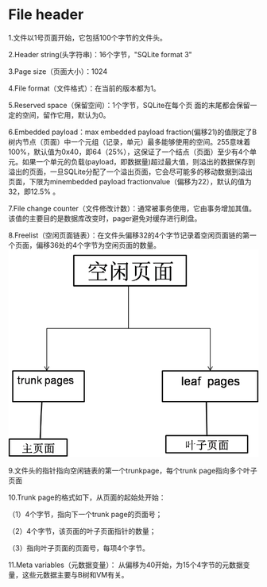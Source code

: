 # File header

1.文件以1号页面开始，它包括100个字节的文件头。

2.Header string(头字符串)：16个字节，"SQLite format 3"

3.Page size（页面大小）：1024

4.File format（文件格式）：在当前的版本都为1。

5.Reserved space（保留空间）：1个字节，SQLite在每个页
面的末尾都会保留一定的空间，留作它用，默认为0。


6.Embedded payload：max embedded payload fraction(偏移21)的值限定了B树内节点（页面）中一个元组（记录，单元）最多能够使用的空间。255意味着100%，默认值为0x40，即64（25%），这保证了一个结点（页面）至少有4个单元。如果一个单元的负载(payload，即数据量)超过最大值，则溢出的数据保存到溢出的页面，一旦SQLite分配了一个溢出页面，它会尽可能多的移动数据到溢出页面，下限为minembedded payload fractionvalue（偏移为22），默认的值为32，即12.5% 。

7.File change counter（文件修改计数）：通常被事务使用，它由事务增加其值。该值的主要目的是数据库改变时，pager避免对缓存进行刷盘。

8.Freelist（空闲页面链表）：在文件头偏移32的4个字节记录着空闲页面链的第一个页面，偏移36处的4个字节为空闲页面的数量。
<img src = "5.png">

9.文件头的指针指向空闲链表的第一个trunkpage，每个trunk page指向多个叶子页面

10.Trunk page的格式如下，从页面的起始处开始：

（1）4个字节，指向下一个trunk page的页面号；

（2）4个字节，该页面的叶子页面指针的数量；

（3）指向叶子页面的页面号，每项4个字节。

11.Meta variables（元数据变量）：
从偏移为40开始，为15个4字节的元数据变量，这些元数据主要与B树和VM有关。


